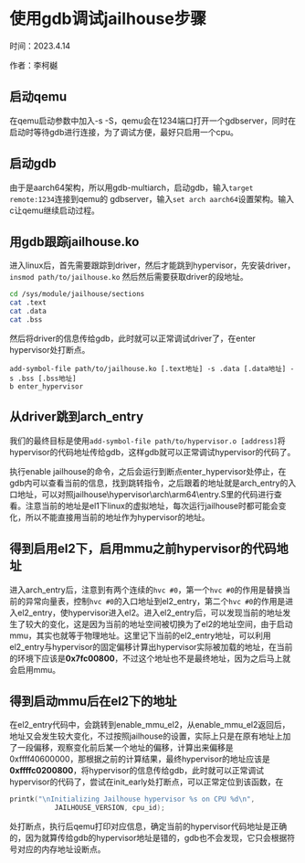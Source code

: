 # 使用gdb调试jailhouse步骤
时间：2023.4.14

作者：李柯樾
## 启动qemu
在qemu启动参数中加入-s -S，qemu会在1234端口打开一个gdbserver，同时在启动时等待gdb进行连接，为了调试方便，最好只启用一个cpu。
## 启动gdb
由于是aarch64架构，所以用gdb-multiarch，启动gdb，输入```target remote:1234```连接到qemu的
gdbserver，输入```set arch aarch64```设置架构。输入c让qemu继续启动过程。
## 用gdb跟踪jailhouse.ko
进入linux后，首先需要跟踪到driver，然后才能跳到hypervisor，先安装driver，```insmod path/to/jailhouse.ko```
然后然后需要获取driver的段地址。
```sh 
cd /sys/module/jailhouse/sections
cat .text
cat .data
cat .bss
```
然后将driver的信息传给gdb，此时就可以正常调试driver了，在enter hypervisor处打断点。
```gdb
add-symbol-file path/to/jailhouse.ko [.text地址] -s .data [.data地址] -s .bss [.bss地址]
b enter_hypervisor
```
## 从driver跳到arch_entry
我们的最终目标是使用```add-symbol-file path/to/hypervisor.o [address]```将hypervisor的代码地址传给gdb，这样gdb就可以正常调试hypervisor的代码了。

执行enable jailhouse的命令，之后会运行到断点enter_hypervisor处停止，在gdb内可以查看当前的信息，找到跳转指令，之后跟着的地址就是arch_entry的入口地址，可以对照jailhouse\hypervisor\arch\arm64\entry.S里的代码进行查看。注意当前的地址是el1下linux的虚拟地址，每次运行jailhouse时都可能会变化，所以不能直接用当前的地址作为hypervisor的地址。
## 得到启用el2下，启用mmu之前hypervisor的代码地址
进入arch_entry后，注意到有两个连续的```hvc #0```，第一个```hvc #0```的作用是替换当前的异常向量表，控制```hvc #0```的入口地址到el2_entry，第二个```hvc #0```的作用是进入el2_entry，使hypervisor进入el2。进入el2_entry后，可以发现当前的地址发生了较大的变化，这是因为当前的地址空间被切换为了el2的地址空间，由于启动mmu，其实也就等于物理地址。这里记下当前的el2_entry地址，可以利用el2_entry与hypervisor的固定偏移计算出hypervisor实际被加载的地址，在当前的环境下应该是**0x7fc00800**，不过这个地址也不是最终地址，因为之后马上就会启用mmu。
## 得到启动mmu后在el2下的地址
在el2_entry代码中，会跳转到enable_mmu_el2，从enable_mmu_el2返回后，地址又会发生较大变化，不过按照jailhouse的设置，实际上只是在原有地址上加了一段偏移，观察变化前后某一个地址的偏移，计算出来偏移是0xffff40600000，那根据之前的计算结果，最终hypervisor的地址应该是**0xffffc0200800**，将hypervisor的信息传给gdb，此时就可以正常调试hypervisor的代码了，尝试在init_early处打断点，可以正常定位到该函数，在
```c
printk("\nInitializing Jailhouse hypervisor %s on CPU %d\n",
		   JAILHOUSE_VERSION, cpu_id);
```
处打断点，执行后qemu打印对应信息，确定当前的hypervisor代码地址是正确的，因为就算传给gdb的hypervisor地址是错的，gdb也不会发现，它只会根据符号对应的内存地址设断点。



